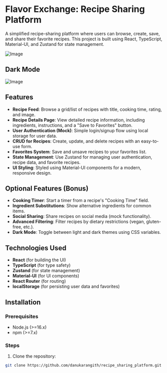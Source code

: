 # Flavor Exchange: Recipe Sharing Platform

A simplified recipe-sharing platform where users can browse, create, save, and share their favorite recipes. This project is built using React, TypeScript, Material-UI, and Zustand for state management.

![Image](https://github.com/user-attachments/assets/879ad1be-48c8-400c-8efe-d5a02c178ecb)

## Dark Mode
![Image](https://github.com/user-attachments/assets/b16e9727-f20e-454a-bc5a-674409066d59)

## Features

- **Recipe Feed**: Browse a grid/list of recipes with title, cooking time, rating, and image.
- **Recipe Details Page**: View detailed recipe information, including ingredients, instructions, and a "Save to Favorites" button.
- **User Authentication (Mock)**: Simple login/signup flow using local storage for user data.
- **CRUD for Recipes**: Create, update, and delete recipes with an easy-to-use form.
- **Favorites System**: Save and unsave recipes to your favorites list.
- **State Management**: Use Zustand for managing user authentication, recipe data, and favorite recipes.
- **UI Styling**: Styled using Material-UI components for a modern, responsive design.

## Optional Features (Bonus)

- **Cooking Timer**: Start a timer from a recipe's "Cooking Time" field.
- **Ingredient Substitutions**: Show alternative ingredients for common items.
- **Social Sharing**: Share recipes on social media (mock functionality).
- **Advanced Filtering**: Filter recipes by dietary restrictions (vegan, gluten-free, etc.).
- **Dark Mode**: Toggle between light and dark themes using CSS variables.

## Technologies Used

- **React** (for building the UI)
- **TypeScript** (for type safety)
- **Zustand** (for state management)
- **Material-UI** (for UI components)
- **React Router** (for routing)
- **localStorage** (for persisting user data and favorites)

## Installation

### Prerequisites

- Node.js (>=16.x)
- npm (>=7.x)

### Steps

1. Clone the repository:

```bash
git clone https://github.com/danukarangith/recipe_sharing_platform.git
